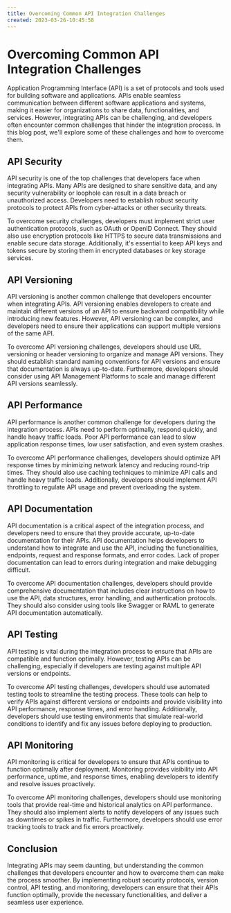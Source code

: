 ```yaml
---
title: Overcoming Common API Integration Challenges 
created: 2023-03-26-10:45:58
---
```


# Overcoming Common API Integration Challenges

Application Programming Interface (API) is a set of protocols and tools used for building software and applications. APIs enable seamless communication between different software applications and systems, making it easier for organizations to share data, functionalities, and services. However, integrating APIs can be challenging, and developers often encounter common challenges that hinder the integration process. In this blog post, we'll explore some of these challenges and how to overcome them.

## API Security

API security is one of the top challenges that developers face when integrating APIs. Many APIs are designed to share sensitive data, and any security vulnerability or loophole can result in a data breach or unauthorized access. Developers need to establish robust security protocols to protect APIs from cyber-attacks or other security threats. 

To overcome security challenges, developers must implement strict user authentication protocols, such as OAuth or OpenID Connect. They should also use encryption protocols like HTTPS to secure data transmissions and enable secure data storage. Additionally, it's essential to keep API keys and tokens secure by storing them in encrypted databases or key storage services.

## API Versioning

API versioning is another common challenge that developers encounter when integrating APIs. API versioning enables developers to create and maintain different versions of an API to ensure backward compatibility while introducing new features. However, API versioning can be complex, and developers need to ensure their applications can support multiple versions of the same API. 

To overcome API versioning challenges, developers should use URL versioning or header versioning to organize and manage API versions. They should establish standard naming conventions for API versions and ensure that documentation is always up-to-date. Furthermore, developers should consider using API Management Platforms to scale and manage different API versions seamlessly.

## API Performance

API performance is another common challenge for developers during the integration process. APIs need to perform optimally, respond quickly, and handle heavy traffic loads. Poor API performance can lead to slow application response times, low user satisfaction, and even system crashes.

To overcome API performance challenges, developers should optimize API response times by minimizing network latency and reducing round-trip times. They should also use caching techniques to minimize API calls and handle heavy traffic loads. Additionally, developers should implement API throttling to regulate API usage and prevent overloading the system.

## API Documentation

API documentation is a critical aspect of the integration process, and developers need to ensure that they provide accurate, up-to-date documentation for their APIs. API documentation helps developers to understand how to integrate and use the API, including the functionalities, endpoints, request and response formats, and error codes. Lack of proper documentation can lead to errors during integration and make debugging difficult.

To overcome API documentation challenges, developers should provide comprehensive documentation that includes clear instructions on how to use the API, data structures, error handling, and authentication protocols. They should also consider using tools like Swagger or RAML to generate API documentation automatically.

## API Testing

API testing is vital during the integration process to ensure that APIs are compatible and function optimally. However, testing APIs can be challenging, especially if developers are testing against multiple API versions or endpoints.

To overcome API testing challenges, developers should use automated testing tools to streamline the testing process. These tools can help to verify APIs against different versions or endpoints and provide visibility into API performance, response times, and error handling. Additionally, developers should use testing environments that simulate real-world conditions to identify and fix any issues before deploying to production.

## API Monitoring

API monitoring is critical for developers to ensure that APIs continue to function optimally after deployment. Monitoring provides visibility into API performance, uptime, and response times, enabling developers to identify and resolve issues proactively.

To overcome API monitoring challenges, developers should use monitoring tools that provide real-time and historical analytics on API performance. They should also implement alerts to notify developers of any issues such as downtimes or spikes in traffic. Furthermore, developers should use error tracking tools to track and fix errors proactively.

## Conclusion

Integrating APIs may seem daunting, but understanding the common challenges that developers encounter and how to overcome them can make the process smoother. By implementing robust security protocols, version control, API testing, and monitoring, developers can ensure that their APIs function optimally, provide the necessary functionalities, and deliver a seamless user experience.
